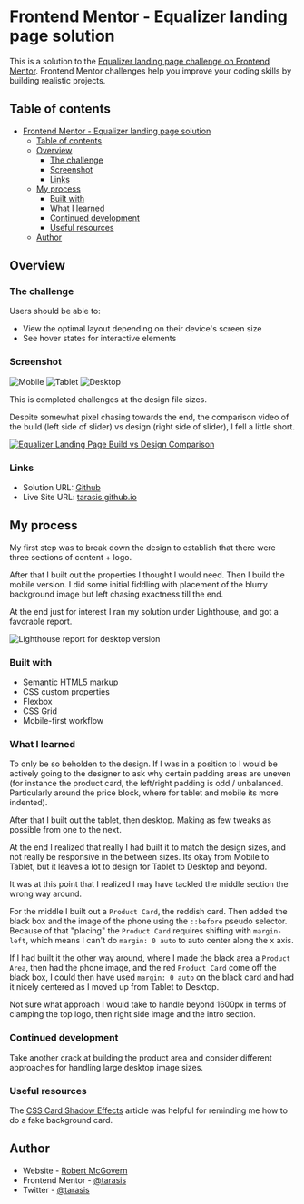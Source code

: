 # Frontend Mentor - Equalizer landing page solution

This is a solution to the [Equalizer landing page challenge on Frontend Mentor](https://www.frontendmentor.io/challenges/equalizer-landing-page-7VJ4gp3DE). Frontend Mentor challenges help you improve your coding skills by building realistic projects.

## Table of contents

- [Frontend Mentor - Equalizer landing page solution](#frontend-mentor---equalizer-landing-page-solution)
  - [Table of contents](#table-of-contents)
  - [Overview](#overview)
    - [The challenge](#the-challenge)
    - [Screenshot](#screenshot)
    - [Links](#links)
  - [My process](#my-process)
    - [Built with](#built-with)
    - [What I learned](#what-i-learned)
    - [Continued development](#continued-development)
    - [Useful resources](#useful-resources)
  - [Author](#author)

## Overview

### The challenge

Users should be able to:

- View the optimal layout depending on their device's screen size
- See hover states for interactive elements

### Screenshot

![Mobile](screenshots/mobile.png)
![Tablet](screenshots/tablet.png)
![Desktop](screenshots/desktop.png)

This is completed challenges at the design file sizes.

Despite somewhat pixel chasing towards the end, the comparison video of the build (left side of slider) vs design (right side of slider), I fell a little short.

[![Equalizer Landing Page Build vs Design Comparison](https://res.cloudinary.com/marcomontalbano/image/upload/v1665612622/video_to_markdown/images/youtube--kqLrR20VT8o-c05b58ac6eb4c4700831b2b3070cd403.jpg)](https://www.youtube.com/watch?v=kqLrR20VT8o "Equalizer Landing Page Build vs Design Comparison")

### Links

- Solution URL: [Github](https://github.com/tarasis/tarasis.github.io/tree/main/projects/FrontendMentor/newbie/equalizer-landing-page)
- Live Site URL: [tarasis.github.io](https://tarasis.github.io/FrontendMentor/newbie/equalizer-landing-page/)

## My process

My first step was to break down the design to establish that there were three sections of content + logo.

After that I built out the properties I thought I would need. Then I build the mobile version. I did some initial fiddling with placement of the blurry background image but left chasing exactness till the end.

At the end just for interest I ran my solution under Lighthouse, and got a favorable report.

![Lighthouse report for desktop version](screenshots/lighthouse.png)
### Built with

- Semantic HTML5 markup
- CSS custom properties
- Flexbox
- CSS Grid
- Mobile-first workflow

### What I learned

To only be so beholden to the design. If I was in a position to I would be actively going to the designer to ask why certain padding areas are uneven (for instance the product card, the left/right padding is odd  / unbalanced. Particularly around the price block, where for tablet and mobile its more indented).

After that I built out the tablet, then desktop. Making as few tweaks as possible from one to the next.

At the end I realized that really I had built it to match the design sizes, and not really be responsive in the between sizes. Its okay from Mobile to Tablet, but it leaves a lot to design for Tablet to Desktop and beyond.

It was at this point that I realized I may have tackled the middle section the wrong way around.

For the middle I built out a `Product Card`, the reddish card. Then added the black box and the image of the phone using the `::before` pseudo selector. Because of that "placing" the `Product Card` requires shifting with `margin-left`, which means I can't do `margin: 0 auto` to auto center along the x axis.

If I had built it the other way around, where I made the black area a `Product Area`, then had the phone image, and the red `Product Card` come off the black box, I could then have used `margin: 0 auto` on the black card and had it nicely centered as I moved up from Tablet to Desktop.

Not sure what approach I would take to handle beyond 1600px in terms of clamping the top logo, then right side image and the intro section.

### Continued development

Take another crack at building the product area and consider different approaches for handling large desktop image sizes.

### Useful resources

The [CSS Card Shadow Effects](https://chenhuijing.com/blog/css-card-shadow-effects/#%F0%9F%A6%8A) article was helpful for reminding me how to do a fake background card.

## Author

- Website - [Robert McGovern](https://tarasis.net)
- Frontend Mentor - [@tarasis](https://www.frontendmentor.io/profile/tarasis)
- Twitter - [@tarasis](https://www.twitter.com/tarasis)